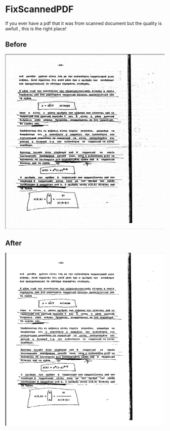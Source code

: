 # FixScannedPDF

If you ever have a pdf that it was from scanned document but the quality is awfull , this is the right place!

## Before

![Alt text](./assets/before.jpg?raw=true)

## After

![Alt text](./assets/fixed.jpg?raw=true)
